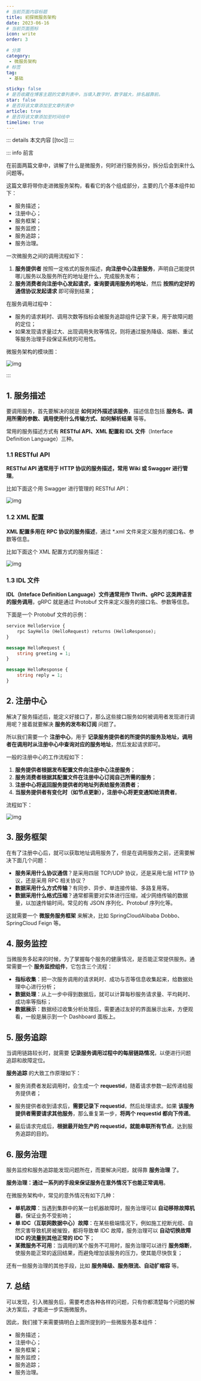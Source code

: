 ```yaml
---
# 当前页面内容标题
title: 初探微服务架构
date: 2023-06-16
# 当前页面图标
icon: write
order: 3

# 分类
category:
 - 微服务架构
# 标签
tag:
 - 基础

sticky: false
# 是否收藏在博客主题的文章列表中，当填入数字时，数字越大，排名越靠前。
star: false
# 是否将该文章添加至文章列表中
article: true
# 是否将该文章添加至时间线中
timeline: true
---
```



::: details 本文内容
[[toc]]
:::


::: info 前言

在前面两篇文章中，讲解了什么是微服务，何时进行服务拆分，拆分后会到来什么问题等。

这篇文章将带你走进微服务架构，看看它的各个组成部分，主要的几个基本组件如下：

- 服务描述；
- 注册中心；
- 服务框架；
- 服务监控；
- 服务追踪；
- 服务治理。

一次微服务之间的调用流程如下：

1. **服务提供者** 按照一定格式的服务描述，**向注册中心注册服务**，声明自己能提供哪儿服务以及服务所在的地址是什么，完成服务发布；
2. **服务消费者向注册中心发起请求，查询要调用服务的地址**，然后 **按照约定好的通信协议发起请求** 即可得到结果；

在服务调用过程中：

- 服务的请求耗时、调用次数等指标会被服务追踪组件记录下来，用于故障问题的定位；
- 如果发现请求量过大、出现调用失败等情况，则将通过服务降级、熔断、重试等服务治理手段保证系统的可用性。

微服务架构的模块图：

![img](https://run-notes.oss-cn-beijing.aliyuncs.com/notes/202306152238598.png)

:::

## 1. 服务描述

要调用服务，首先要解决的就是 **如何对外描述该服务**，描述信息包括 **服务名、调用所需的参数、调用使用什么传输方式、如何解析结果** 等等。

常用的服务描述方式有 **RESTful API、XML 配置和 IDL 文件**（Interface Definition Language）三种。

### 1.1 RESTful API

**RESTful API 通常用于 HTTP 协议的服务描述，常用 Wiki 或 Swagger 进行管理**。

比如下面这个用 Swagger 进行管理的 RESTful API：

![img](https://run-notes.oss-cn-beijing.aliyuncs.com/notes/202306152251861.png)

### 1.2 XML 配置

**XML 配置多用在 RPC 协议的服务描述**，通过 *.xml 文件来定义服务的接口名、参数等信息。

比如下面这个 XML 配置方式的服务描述：

![img](https://static001.geekbang.org/resource/image/fd/3f/fd877669241102a7b772611b98d4363f.png?wh=550*328)

### 1.3 IDL 文件

**IDL（Inteface Definition Language）文件通常用作 Thrift、gRPC 这类跨语言的服务调用**，gRPC 就是通过 Protobuf 文件来定义服务的接口名、参数等信息。

下面是一个 Protobuf 文件的示例：

```protobuf
service HelloService {
	rpc SayHello (HelloRequest) returns (HelloResponse);
}

message HelloRequest {
	string greeting = 1;
}

message HelloResponse {
	string reply = 1;
}
```

## 2. 注册中心

解决了服务描述后，能定义好接口了，那么这些接口服务如何被调用者发现进行调用呢？接着就要解决 **服务的发布和订阅** 问题了。

所以我们需要一个 **注册中心**，用于 **记录服务提供者的所提供的服务及地址，调用者在调用时从注册中心中查询对应的服务地址**，然后发起请求即可。

一般的注册中心的工作流程如下：

1. **服务提供者根据发布配置文件向注册中心注册服务**；
2. **服务消费者根据其配置文件在注册中心订阅自己所需的服务**；
3. **注册中心将返回服务提供者的地址列表给服务消费者**；
4. **当服务提供者有变化时（如节点更新），注册中心将更变通知给消费者**。

流程如下：

![img](https://run-notes.oss-cn-beijing.aliyuncs.com/notes/202306152322061.png)

## 3. 服务框架

在有了注册中心后，就可以获取地址调用服务了，但是在调用服务之前，还需要解决下面几个问题：

- **服务采用什么协议通信**？是采用四层 TCP/UDP 协议，还是采用七层 HTTP 协议，还是采用 RPC 相关协议？
- **数据采用什么方式传输**？有同步、异步、单连接传输、多路复用等。
- **数据采用什么格式压缩**？通常都需要对实体进行压缩，减少网络传输的数据量，以加速传输时间。常见的有 JSON 序列化、Protobuf 序列化等。

这就需要一个 **微服务服务框架** 来解决，比如 SpringCloudAlibaba Dobbo、SpringCloud Feign 等。

## 4. 服务监控

当微服务多起来的时候，为了掌握每个服务的健康情况，是否能正常提供服务。通常需要一个 **服务监控组件**，它包含三个流程：

- **指标收集**：把一次服务调用的请求耗时、成功与否等信息收集起来，给数据处理中心进行分析；
- **数据处理**：从上一步中得到数据后，就可以计算每秒服务请求量、平均耗时、成功率等指标；
- **数据展示**：数据经过收集分析处理后，需要通过友好的界面展示出来，方便观看，一般是展示到一个 Dashboard 面板上。

## 5. 服务追踪

当调用链路较长时，就需要 **记录服务调用过程中的每层链路情况**，以便进行问题追踪和故障定位。

**服务追踪** 的大致工作原理如下：

- 服务消费者发起调用时，会生成一个 **requestid**，随着请求参数一起传递给服务提供者；
- 服务提供者收到请求后，**需要记录下 requestid**，然后处理请求。如果 **该服务提供者需要请求其他服务**，那么重复第一步，**将两个 requestid 都向下传递**。

- 最后请求完成后，**根据最开始生产的 requestid，就能串联所有节点**，达到服务追踪的目的。

## 6. 服务治理

服务监控和服务追踪能发现问题所在，而要解决问题，就得靠 **服务治理** 了。

**服务治理：通过一系列的手段来保证服务在意外情况下也能正常调用**。

在微服务架构中，常见的意外情况有如下几种：

- **单机故障**：当遇到集群中的某一台机器故障时，服务治理可以 **自动移除故障机器**，保证业务不受影响；
- **单 IDC（互联网数据中心）故障**：在某些极端情况下，例如施工挖断光缆、自然灾害导致机房被摧毁，都将导致单 IDC 故障，服务治理可以 **自动切换故障 IDC 的流量到其他正常的 IDC 下**；
- **某微服务不可用**：当调用的某个服务不可用时，服务治理可以进行 **服务熔断**，使服务能正常的返回结果，而避免增加该服务的压力，使其能尽快恢复；

还有一些服务治理的其他手段，比如 **服务降级、服务限流、自动扩缩容** 等。

## 7. 总结

可以发现，引入微服务后，需要考虑各种各样的问题，只有你都清楚每个问题的解决方案后，才能进一步实施微服务。

因此，我们接下来需要搞明白上面所提到的一些微服务基本组件：

- 服务描述；
- 注册中心；
- 服务框架；
- 服务监控；
- 服务追踪；
- 服务治理。

